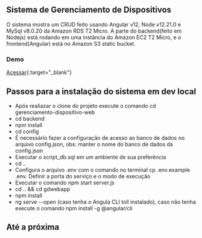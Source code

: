 ## Sistema de Gerenciamento de Dispositivos

O sistema mostra um CRUD feito usando Angular v12, Node v12.21.0 e MySql v8.0.20 da Amazon RDS T2 Micro.
A parte do backend(feito em Nodejs) está rodando em uma instância do Amazon EC2 T2 Micro, e o frontend(Angular) está no Amazon S3 static bucket.

### Demo
[Acessar](http://deploy-app-dev-pessoal.s3-website-us-east-1.amazonaws.com){:target="_blank"}

## Passos para a instalação do sistema em dev local

- Após realiazar o clone do projeto execute o comando cd gerenciamento-dispositivo-web
- cd backend
- npm install
- cd config
- É necessário fazer a configuração de acesso ao banco de dados no arquivo config.json, obs: manter o nome do banco de dados da config.json
- Executar o script_db.sql em um ambiente de sua preferência
- cd ..
- Configura o arquivo .env com o comando no terminal cp .env.example .env. Definir a porta do serviço e o modo de execução
- Executar o comando npm start server.js
- cd .. && cd gdwebapp
- npm install
- ng serve --open (caso tenha o Angula CLI toll instalado), caso não tenha execute o comando npm install -g @angular/cli 

## Até a próxima
